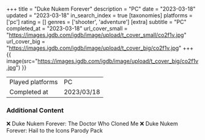 +++
title = "Duke Nukem Forever"
description = "PC"
date = "2023-03-18"
updated = "2023-03-18"
in_search_index = true
[taxonomies]
platforms = ['pc']
rating = []
genres = ['shooter', 'adventure']
[extra]
subtitle = "PC"
completed_at = "2023-03-18"
url_cover_small = "https://images.igdb.com/igdb/image/upload/t_cover_small/co2f1v.jpg"
url_cover_big = "https://images.igdb.com/igdb/image/upload/t_cover_big/co2f1v.jpg"
+++
{{ image(src="https://images.igdb.com/igdb/image/upload/t_cover_big/co2f1v.jpg") }}

|              |            |
| ------------ | ---------- |
| Played platforms    | PC |
| Completed at | 2023/03/18 |



### Additional Content


❌ Duke Nukem Forever: The Doctor Who Cloned Me
❌ Duke Nukem Forever: Hail to the Icons Parody Pack